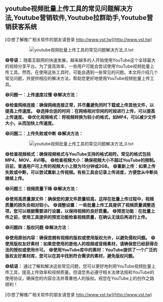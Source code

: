 ## **youtube视频批量上传工具的常见问题解决方法,Youtube营销软件,Youtube拉群助手,Youtube营销获客系统**

[😍想了解推广相关软件的朋友请登录 http://www.vst.tw](http://www.vst.tw)

 <center><img src="https://vst.tw/MP4/tuiguang/png/1.png" alt="youtube视频批量上传工具的常见问题解决方法_0.txt"></center>

**😄导语：**
随着互联网的快速发展，越来越多的人开始使用YouTube这个全球最大的视频分享平台。为了提高效率，一些用户可能会尝试使用YouTube视频批量上传工具。然而，在使用这些工具时，可能会遇到一些常见的问题。本文将介绍几个常见问题，并提供相应的解决方法，帮助您更好地使用YouTube视频批量上传工具。

**😄问题一：上传速度过慢**
**😄解决方法：**

**😄检查网络连接：确保网络连接正常，并尽量避免同时下载或上传其他文件，以提高上传速度。**
**😄选择合适的时间：在网络相对空闲的时段进行上传，可以提高上传速度。**
**😄优化视频格式：将视频转换为较小的格式，如MP4，可以减少文件大小，从而加快上传速度。**

**😄问题二：上传失败或中断**
**😄解决方法：**

 <center><img src="https://vst.tw/MP4/tuiguang/png/8.png" alt="youtube视频批量上传工具的常见问题解决方法_0.txt"></center>

**😄检查视频格式：确保视频格式与YouTube支持的格式相符。常见的格式包括MP4、MOV、AVI等。**
**😄检查视频大小：确保视频大小不超过YouTube的限制。目前，普通用户可上传的视频大小上限为15分钟或2GB。**
**😄重新上传：如果上传失败或中断，可以尝试重新上传视频。有些工具会记录上传进度，方便您从中断处继续上传。**

**😄问题三：视频质量下降**
**😄解决方法：**

**😄使用高质量源文件：确保您的源文件质量较高，这样在批量上传过程中，视频质量的损失会相对较小。**
**😄调整设置：一些批量上传工具提供了视频质量调整选项，您可以根据需要进行设置，以保持视频的良好质量。**
**😄预览功能：在批量上传之前，使用工具提供的预览功能检查视频质量，在确认无误后再进行上传。**

**😄问题四：版权问题**
**😄解决方法：**

**😄使用原创内容：确保您拥有视频的版权或使用版权允许，以避免侵权问题。**
**😄使用版权友好素材：如果您使用的是他人的视频或音频素材，请确保您已经获得合法的授权或使用许可。**
**😄使用YouTube库中的素材：YouTube提供了一个广泛的版权友好素材库，您可以在其中找到符合需求的素材，避免版权问题。**

**😄结语：**
通过了解和解决这些常见问题，您可以更好地利用YouTube视频批量上传工具，提高上传效率和视频质量。但请您务必遵守相关法律法规和YouTube的使用协议，确保您的内容合法并尊重他人的版权。祝您在YouTube上的创作之路顺利！

[😍想了解推广相关软件的朋友请登录 http://www.vst.tw](http://www.vst.tw)



